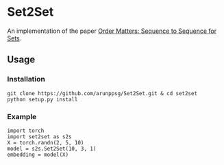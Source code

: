 # Set2Set 

An implementation of the paper [Order Matters: Sequence to Sequence for Sets](https://arxiv.org/abs/1511.06391v4).

## Usage

### Installation

```
git clone https://github.com/arunppsg/Set2Set.git & cd set2set
python setup.py install
```

### Example
```
import torch
import set2set as s2s
X = torch.randn(2, 5, 10)
model = s2s.Set2Set(10, 3, 1)
embedding = model(X)
```
